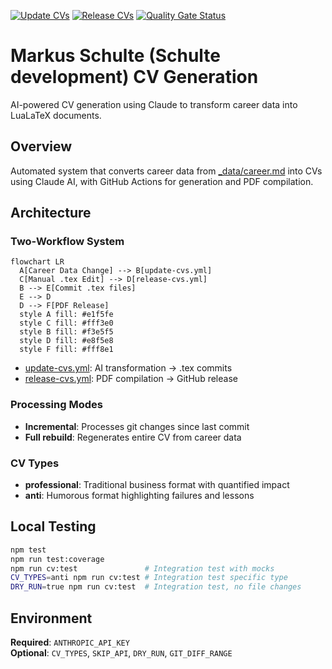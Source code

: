 [![Update CVs](https://github.com/SchulteDev/SchulteDev/actions/workflows/update-cvs.yml/badge.svg)](https://github.com/SchulteDev/SchulteDev/actions/workflows/update-cvs.yml)
[![Release CVs](https://github.com/SchulteDev/SchulteDev/actions/workflows/release-cvs.yml/badge.svg)](https://github.com/SchulteDev/SchulteDev/actions/workflows/release-cvs.yml)
[![Quality Gate Status](https://sonarcloud.io/api/project_badges/measure?project=SchulteDev_SchulteDev%3Acurriculum_vitae_scripts&metric=alert_status)](https://sonarcloud.io/summary/new_code?id=SchulteDev_SchulteDev%3Acurriculum_vitae_scripts)

# Markus Schulte (Schulte development) CV Generation

AI-powered CV generation using Claude to transform career data into LuaLaTeX documents.

## Overview

Automated system that converts career data from [_data/career.md](../_data/career.md)
into CVs using Claude AI, with GitHub Actions for generation and PDF compilation.

## Architecture

### Two-Workflow System

```mermaid
flowchart LR
  A[Career Data Change] --> B[update-cvs.yml]
  C[Manual .tex Edit] --> D[release-cvs.yml]
  B --> E[Commit .tex files]
  E --> D
  D --> F[PDF Release]
  style A fill: #e1f5fe
  style C fill: #fff3e0
  style B fill: #f3e5f5
  style D fill: #e8f5e8
  style F fill: #fff8e1
```

- [update-cvs.yml](../.github/workflows/update-cvs.yml): AI transformation → .tex commits
- [release-cvs.yml](../.github/workflows/release-cvs.yml): PDF compilation → GitHub release

### Processing Modes

- **Incremental**: Processes git changes since last commit
- **Full rebuild**: Regenerates entire CV from career data

### CV Types

- **professional**: Traditional business format with quantified impact
- **anti**: Humorous format highlighting failures and lessons

## Local Testing

```bash
npm test              
npm run test:coverage 
npm run cv:test               # Integration test with mocks
CV_TYPES=anti npm run cv:test # Integration test specific type
DRY_RUN=true npm run cv:test  # Integration test, no file changes
```

## Environment

**Required**: `ANTHROPIC_API_KEY`  
**Optional**: `CV_TYPES`, `SKIP_API`, `DRY_RUN`, `GIT_DIFF_RANGE`

